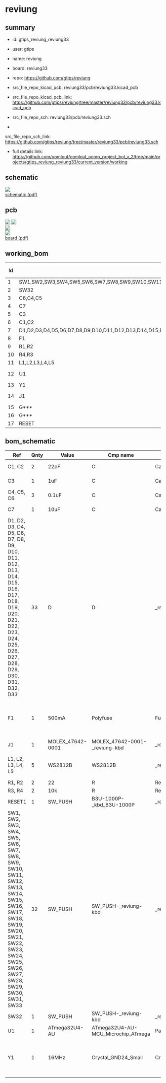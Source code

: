 # reviung
 
## summary 
* id: gtips_reviung_reviung33
* user: gtips
* name: reviung
* board: reviung33
* repo: https://github.com/gtips/reviung
* src_file_repo_kicad_pcb: reviung33/pcb/reviung33.kicad_pcb
* src_file_repo_kicad_pcb_link: https://github.com/gtips/reviung/tree/master/reviung33/pcb/reviung33.kicad_pcb


* src_file_repo_sch: reviung33/pcb/reviung33.sch
*
 src_file_repo_sch_link: https://github.com/gtips/reviung/tree/master/reviung33/pcb/reviung33.sch
* full details link: https://github.com/oomlout/oomlout_oomp_project_bot_v_2/tree/main/projects/gtips_reviung_reviung33/current_version/working  

## schematic  
![](working_schematic_600.png)  
[schematic (pdf)](working_schematic.pdf)  

## pcb  
![](working_3d_600.png) 
![](working_3d_front_600.png)  
![](working_3d_back_600.png)  
![](working_600.png)  
[board (pdf)](working.pdf)  

## working_bom
| Id | Designator | Footprint | Quantity | Designation | Supplier and ref |  | None | 
| --- | --- | --- | --- | --- | --- | --- | --- | 
| 1 | SW1,SW2,SW3,SW4,SW5,SW6,SW7,SW8,SW9,SW10,SW11,SW12,SW13,SW14,SW15,SW16,SW17,SW18,SW19,SW20,SW21,SW22,SW23,SW24,SW25,SW26,SW27,SW28,SW29,SW30,SW31,SW33 | MXOnly-1U-Hotswap | 32 | SW_PUSH |  |  | [''] | 
| 2 | SW32 | MXOnly-6.25U-Hotswap-ReversedStabilizers | 1 | SW_PUSH |  |  | [''] | 
| 3 | C6,C4,C5 | C_1206_3216Metric_Pad1.42x1.75mm_HandSolder | 3 | 0.1uF |  |  | [''] | 
| 4 | C7 | C_1206_3216Metric_Pad1.42x1.75mm_HandSolder | 1 | 10uF |  |  | [''] | 
| 5 | C3 | C_1206_3216Metric_Pad1.42x1.75mm_HandSolder | 1 | 1uF |  |  | [''] | 
| 6 | C1,C2 | C_1206_3216Metric_Pad1.42x1.75mm_HandSolder | 2 | 22pF |  |  | [''] | 
| 7 | D1,D2,D3,D4,D5,D6,D7,D8,D9,D10,D11,D12,D13,D14,D15,D16,D17,D18,D19,D20,D21,D22,D23,D24,D25,D26,D27,D28,D29,D30,D31,D32,D33 | D3_SMD_1side | 33 | D |  |  | [''] | 
| 8 | F1 | Fuse_0805_2012Metric_Pad1.15x1.40mm_HandSolder | 1 | 500mA |  |  | [''] | 
| 9 | R1,R2 | R_1206_3216Metric_Pad1.42x1.75mm_HandSolder | 2 | 22 |  |  | [''] | 
| 10 | R4,R3 | R_1206_3216Metric_Pad1.42x1.75mm_HandSolder | 2 | 10k |  |  | [''] | 
| 11 | L1,L2,L3,L4,L5 | LED_WS2812B_PLCC4_5.0x5.0mm_P3.2mm | 5 | WS2812B |  |  | [''] | 
| 12 | U1 | TQFP-44_10x10mm_P0.8mm | 1 | ATmega32U4-AU |  |  | [''] | 
| 13 | Y1 | Crystal_SMD_3225-4Pin_3.2x2.5mm_HandSoldering | 1 | 16MHz |  |  | [''] | 
| 14 | J1 | MOLEX_47642-0001_HandSoldering_cuts | 1 | MOLEX_47642-0001 |  |  | [''] | 
| 15 | G*** | QMK-x4-ver1 | 1 | LOGO |  |  | [''] | 
| 16 | G*** | R-x4-ver1 | 1 | LOGO |  |  | [''] | 
| 17 | RESET | SW_SPST_B3U-1000P | 1 | SW_PUSH |  |  | [''] | 


## bom_schematic
| Ref | Qnty | Value | Cmp name | Footprint | Description | Vendor | DNP | 
| --- | --- | --- | --- | --- | --- | --- | --- | 
| C1, C2 | 2 | 22pF | C | Capacitor_SMD:C_1206_3216Metric_Pad1.42x1.75mm_HandSolder | Unpolarized capacitor |  |  | 
| C3 | 1 | 1uF | C | Capacitor_SMD:C_1206_3216Metric_Pad1.42x1.75mm_HandSolder | Unpolarized capacitor |  |  | 
| C4, C5, C6 | 3 | 0.1uF | C | Capacitor_SMD:C_1206_3216Metric_Pad1.42x1.75mm_HandSolder | Unpolarized capacitor |  |  | 
| C7 | 1 | 10uF | C | Capacitor_SMD:C_1206_3216Metric_Pad1.42x1.75mm_HandSolder | Unpolarized capacitor |  |  | 
| D1, D2, D3, D4, D5, D6, D7, D8, D9, D10, D11, D12, D13, D14, D15, D16, D17, D18, D19, D20, D21, D22, D23, D24, D25, D26, D27, D28, D29, D30, D31, D32, D33 | 33 | D | D | _reviung-kbd:D3_SMD_1side | Diode |  |  | 
| F1 | 1 | 500mA | Polyfuse | Fuse:Fuse_0805_2012Metric_Pad1.15x1.40mm_HandSolder | Resettable fuse, polymeric positive temperature coefficient |  |  | 
| J1 | 1 | MOLEX_47642-0001 | MOLEX_47642-0001-_reviung-kbd | _reviung-kbd:MOLEX_47642-0001_HandSoldering_cuts |  |  |  | 
| L1, L2, L3, L4, L5 | 5 | WS2812B | WS2812B | _reviung-kbd:LED_WS2812B_PLCC4_5.0x5.0mm_P3.2mm | RGB LED with integrated controller |  |  | 
| R1, R2 | 2 | 22 | R | Resistor_SMD:R_1206_3216Metric_Pad1.42x1.75mm_HandSolder | Resistor |  |  | 
| R3, R4 | 2 | 10k | R | Resistor_SMD:R_1206_3216Metric_Pad1.42x1.75mm_HandSolder | Resistor |  |  | 
| RESET1 | 1 | SW_PUSH | B3U-1000P-_kbd_B3U-1000P | _reviung-kbd:SW_SPST_B3U-1000P |  |  |  | 
| SW1, SW2, SW3, SW4, SW5, SW6, SW7, SW8, SW9, SW10, SW11, SW12, SW13, SW14, SW15, SW16, SW17, SW18, SW19, SW20, SW21, SW22, SW23, SW24, SW25, SW26, SW27, SW28, SW29, SW30, SW31, SW33 | 32 | SW_PUSH | SW_PUSH-_reviung-kbd | _reviung-kbd:MXOnly-1U-Hotswap |  |  |  | 
| SW32 | 1 | SW_PUSH | SW_PUSH-_reviung-kbd | _reviung-kbd:MXOnly-6.25U-Hotswap-ReversedStabilizers |  |  |  | 
| U1 | 1 | ATmega32U4-AU | ATmega32U4-AU-MCU_Microchip_ATmega | Package_QFP:TQFP-44_10x10mm_P0.8mm |  |  |  | 
| Y1 | 1 | 16MHz | Crystal_GND24_Small | Crystal:Crystal_SMD_3225-4Pin_3.2x2.5mm_HandSoldering | Four pin crystal, GND on pins 2 and 4, small symbol |  |  | 



